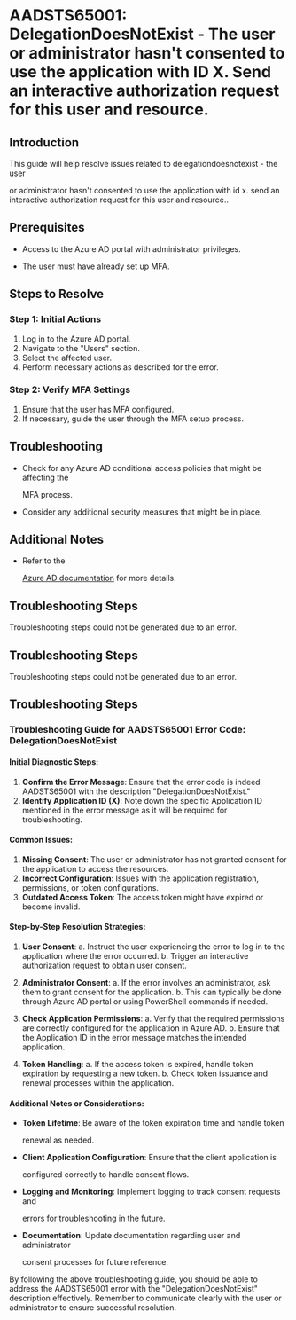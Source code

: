 
# AADSTS65001: DelegationDoesNotExist - The user or administrator hasn't consented to use the application with ID X. Send an interactive authorization request for this user and resource.


## Introduction

This guide will help resolve issues related to delegationdoesnotexist - the user

or administrator hasn't consented to use the application with id x. send an
interactive authorization request for this user and resource..


## Prerequisites


* Access to the Azure AD portal with administrator privileges.

* The user must have already set up MFA.


## Steps to Resolve


### Step 1: Initial Actions

1. Log in to the Azure AD portal.
2. Navigate to the "Users" section.
3. Select the affected user.
4. Perform necessary actions as described for the error.


### Step 2: Verify MFA Settings

1. Ensure that the user has MFA configured.
2. If necessary, guide the user through the MFA setup process.


## Troubleshooting


* Check for any Azure AD conditional access policies that might be affecting the

  MFA process.

* Consider any additional security measures that might be in place.


## Additional Notes


* Refer to the

  [Azure AD 
documentation](https://learn.microsoft.com/en-us/azure/active-directory/)
  for more details.


## Troubleshooting Steps

Troubleshooting steps could not be generated due to an error.


## Troubleshooting Steps

Troubleshooting steps could not be generated due to an error.


## Troubleshooting Steps


### Troubleshooting Guide for AADSTS65001 Error Code: DelegationDoesNotExist


#### Initial Diagnostic Steps:

1. **Confirm the Error Message**: Ensure that the error code is indeed
   AADSTS65001 with the description "DelegationDoesNotExist."
2. **Identify Application ID (X)**: Note down the specific Application ID
   mentioned in the error message as it will be required for troubleshooting.


#### Common Issues:

1. **Missing Consent**: The user or administrator has not granted consent for
   the application to access the resources.
2. **Incorrect Configuration**: Issues with the application registration,
   permissions, or token configurations.
3. **Outdated Access Token**: The access token might have expired or become
   invalid.


#### Step-by-Step Resolution Strategies:

1. **User Consent**: a. Instruct the user experiencing the error to log in to
   the application where the error occurred. b. Trigger an interactive
   authorization request to obtain user consent.

2. **Administrator Consent**: a. If the error involves an administrator, ask
   them to grant consent for the application. b. This can typically be done
   through Azure AD portal or using PowerShell commands if needed.

3. **Check Application Permissions**: a. Verify that the required permissions
   are correctly configured for the application in Azure AD. b. Ensure that the
   Application ID in the error message matches the intended application.

4. **Token Handling**: a. If the access token is expired, handle token
   expiration by requesting a new token. b. Check token issuance and renewal
   processes within the application.


#### Additional Notes or Considerations:


* **Token Lifetime**: Be aware of the token expiration time and handle token

  renewal as needed.

* **Client Application Configuration**: Ensure that the client application is

  configured correctly to handle consent flows.

* **Logging and Monitoring**: Implement logging to track consent requests and

  errors for troubleshooting in the future.

* **Documentation**: Update documentation regarding user and administrator

  consent processes for future reference.

By following the above troubleshooting guide, you should be able to address the
AADSTS65001 error with the "DelegationDoesNotExist" description effectively.
Remember to communicate clearly with the user or administrator to ensure
successful resolution.